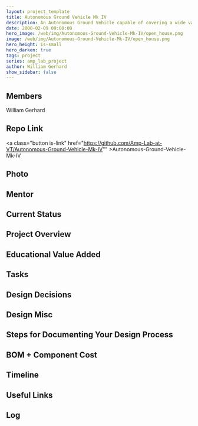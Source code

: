 ```yaml
---
layout: project_template
title: Autonomous Ground Vehicle Mk IV
description: An Autonomous Ground Vehicle capable of covering a wide variety of terrain at high speed with a variety of payloads.
date: 2000-02-09 09:00:00
hero_image: /web/img/Autonomous-Ground-Vehicle-Mk-IV/open_house.png
image: /web/img/Autonomous-Ground-Vehicle-Mk-IV/open_house.png
hero_height: is-small
hero_darken: true
tags: project
series: amp_lab_project
author: William Gerhard
show_sidebar: false
---
```




## Members
William Gerhard

## Repo Link
<a class="button is-link" href="https://github.com/Amp-Lab-at-VT/Autonomous-Ground-Vehicle-Mk-IV"" >Autonomous-Ground-Vehicle-Mk-IV</a>

## Photo

## Mentor

## Current Status

## Project Overview


## Educational Value Added


## Tasks

## Design Decisions

## Design Misc

## Steps for Documenting Your Design Process

## BOM + Component Cost

## Timeline

## Useful Links

## Log
            